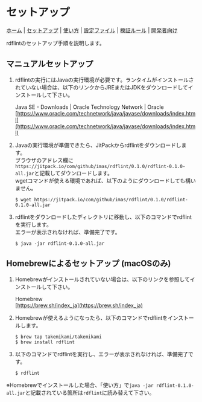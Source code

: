 # セットアップ

[ホーム](index.md) |
[セットアップ](setup.md) |
[使い方](usage.md) |
[設定ファイル](config.md) |
[検証ルール](rules.md) |
[開発者向け](developer.md)

rdflintのセットアップ手順を説明します。

## マニュアルセットアップ

1. rdflintの実行にはJavaの実行環境が必要です。ランタイムがインストールされていない場合は、以下のリンクからJREまたはJDKをダウンロードしてインストールして下さい。

   Java SE - Downloads | Oracle Technology Network | Oracle  
   [https://www.oracle.com/technetwork/java/javase/downloads/index.html](https://www.oracle.com/technetwork/java/javase/downloads/index.html)

2. Javaの実行環境が準備できたら、JitPackからrdflintをダウンロードします。  
  ブラウザのアドレス欄に``https://jitpack.io/com/github/imas/rdflint/0.1.0/rdflint-0.1.0-all.jar``と記載してダウンロードします。  
  wgetコマンドが使える環境であれば、以下のようにダウンロードしても構いません。

   ```
   $ wget https://jitpack.io/com/github/imas/rdflint/0.1.0/rdflint-0.1.0-all.jar
   ```

3. rdflintをダウンロードしたディレクトリに移動し、以下のコマンドでrdflintを実行します。  
   エラーが表示されなければ、準備完了です。

   ```
   $ java -jar rdflint-0.1.0-all.jar
   ```

## Homebrewによるセットアップ (macOSのみ)

1. Homebrewがインストールされていない場合は、以下のリンクを参照してインストールして下さい。

   Homebrew  
   [https://brew.sh/index_ja](https://brew.sh/index_ja)

2. Homebrewが使えるようになったら、以下のコマンドでrdflintをインストールします。

   ```
   $ brew tap takemikami/takemikami
   $ brew install rdflint
   ```

3. 以下のコマンドでrdflintを実行し、エラーが表示されなければ、準備完了です。

   ```
   $ rdflint
   ```

※Homebrewでインストールした場合、「使い方」で``java -jar rdflint-0.1.0-all.jar``と記載されている箇所は``rdflint``に読み替えて下さい。
